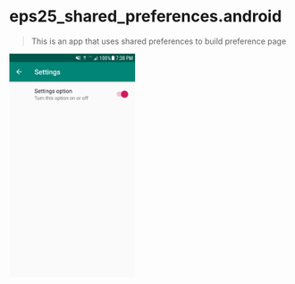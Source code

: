 # eps25_shared_preferences.android
> This is an app that uses shared preferences to build preference page
<img src="settings.jpg" width="225" height="400" />